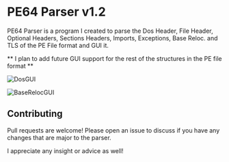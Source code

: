 # PE64 Parser v1.2

PE64 Parser is a program I created to parse the Dos Header, File Header, Optional Headers, Sections Headers, Imports, Exceptions, Base Reloc. and TLS of the PE File format and GUI it.

** I plan to add future GUI support for the rest of the structures in the PE file format **

![DosGUI](https://github.com/wylieglover/PEParser/assets/70774631/b027e52b-411e-4654-9dee-7693539c6d23)

![BaseRelocGUI](https://github.com/wylieglover/PEParser/assets/70774631/81574920-2440-4ba3-af4e-03b55b01212c)

## Contributing
Pull requests are welcome! Please open an issue to discuss if you have any changes that are major to the parser.

I appreciate any insight or advice as well!
